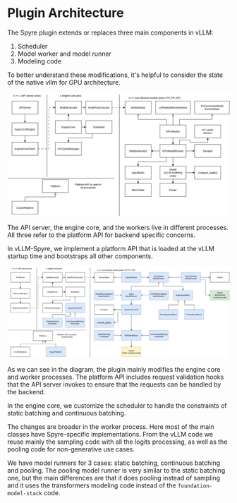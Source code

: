 # Plugin Architecture

The Spyre plugin extends or replaces three main components in vLLM:

1. Scheduler
2. Model worker and model runner
3. Modeling code

To better understand these modifications, it's helpful to
consider the state of the native vllm for GPU architecture.

![vLLM architecture](images/vllm_v1.svg)

The API server, the engine core, and the workers live in
different processes. All three refer to the platform API for backend
specific concerns.

In vLLM-Spyre, we implement a platform API that is
loaded at the vLLM startup time and bootstraps all other components.

![vLLM Spyre architecture](images/vllm_v1_spyre.svg)

As we can see in the diagram, the plugin mainly modifies the engine core
and worker processes. The platform API includes request validation hooks
that the API server invokes to ensure that the requests
can be handled by the backend.

In the engine core, we customize the scheduler to handle the constraints
of static batching and continuous batching.

The changes are broader in the worker process. Here most of the main
classes have Spyre-specific implementations. From the vLLM code we reuse
mainly the sampling code with all the logits processing, as well as the pooling
code for non-generative use cases.

We have model runners for 3 cases: static batching, continuous batching and
pooling. The pooling model runner is very similar to the static batching one,
but the main differences are that it does pooling instead of sampling and it
uses the transformers modeling code instead of the `foundation-model-stack`
code.

